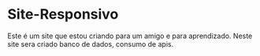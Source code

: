 # Site-Responsivo
 Este é um site que estou criando para um amigo e para aprendizado.
 Neste site sera criado banco de dados, consumo de apis.
